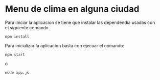 # Menu de clima en alguna ciudad

Para iniciar la aplicacion se tiene que instalar las dependendia usadas con el siguiente comando.

```
npm install
```

Para inicializar la aplicacion basta con ejecuar el comando:

```
npm start
```

ò

```
node app.js
```
